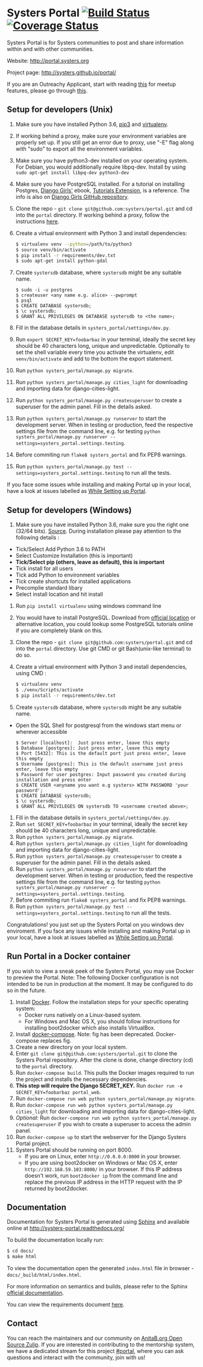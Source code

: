 Systers Portal [![Build Status](https://travis-ci.org/systers/portal.svg?branch=master)](https://travis-ci.org/systers/portal) [![Coverage Status](https://coveralls.io/repos/github/systers/portal/badge.svg?branch=master)](https://coveralls.io/r/systers/portal?branch=master)
==============

Systers Portal is for Systers communities to post and share information within
and with other communities.

Website: http://portal.systers.org

Project page: http://systers.github.io/portal/


If you are an Outreachy Applicant, start with reading [this](https://github.com/systers/ossprojects/wiki/Systers-Portal) for meetup features, please go through [this](https://github.com/systers/ossprojects/wiki/Meetup-Features).

Setup for developers (Unix)
---------------------------

1. Make sure you have installed Python 3.6, [pip3](https://pip.pypa.io/en/latest/) and [virtualenv](http://www.virtualenv.org/en/latest/).
1. If working behind a proxy, make sure your environment variables are properly set up. If
   you still get an error due to proxy, use "-E" flag along with "sudo" to export all the
   environment variables.
1. Make sure you have python3-dev installed on your operating system. For Debian, you would additionally require libpq-dev.
   Install by using `sudo apt-get install libpq-dev python3-dev`
1. Make sure you have PostgreSQL installed. For a tutorial on installing
   Postgres, [Django Girls'](http://djangogirls.org) ebook,
   [Tutorials Extension](http://djangogirls.org/resources/), is a reference.
   The info is also on [Django Girls GitHub repository](https://github.com/DjangoGirls/tutorial-extensions/blob/master/en/optional_postgresql_installation/README.md).
1. Clone the repo - `git clone git@github.com:systers/portal.git` and cd into
  the `portal` directory. If working behind a proxy, follow the instructions [here](https://cms-sw.github.io/tutorial-proxy.html).
1. Create a virtual environment with Python 3 and install dependencies:

     ```bash
     $ virtualenv venv --python=/path/to/python3
     $ source venv/bin/activate
     $ pip install -r requirements/dev.txt
     $ sudo apt-get install python-gdal
     ```
1. Create `systersdb` database, where `systersdb` might be any suitable name.
    ```
    $ sudo -i -u postgres
    $ createuser <any name e.g. alice> --pwprompt
    $ psql
    $ CREATE DATABASE systersdb;
    $ \c systersdb;
    $ GRANT ALL PRIVILEGES ON DATABASE systersdb to <the name>;
    ```
1. Fill in the database details in `systers_portal/settings/dev.py`.
1. Run `export SECRET_KEY=foobarbaz` in your terminal, ideally the secret key
  should be 40 characters long, unique and unpredictable. Optionally to set the
  shell variable every time you activate the virtualenv, edit `venv/bin/activate`
  and add to the bottom the export statement.
1. Run `python systers_portal/manage.py migrate`.
1. Run `python systers_portal/manage.py cities_light` for downloading and importing data for django-cities-light.
1. Run `python systers_portal/manage.py createsuperuser` to create a superuser for the admin panel.
  Fill in the details asked.
1. Run `python systers_portal/manage.py runserver` to start the development server. When in testing
  or production, feed the respective settings file from the command line, e.g. for
  testing `python systers_portal/manage.py runserver --settings=systers_portal.settings.testing`.
1. Before commiting run `flake8 systers_portal` and fix PEP8 warnings.
1. Run `python systers_portal/manage.py test --settings=systers_portal.settings.testing`
  to run all the tests.


If you face some issues while installing and making Portal up in your local, have a look at issues labelled as [While Setting up Portal](https://github.com/systers/portal/labels/While%20Setting%20up%20Portal).


Setup for developers (Windows)
------------------------------

1. Make sure you have installed Python 3.6, make sure you the right one (32/64 bits). [Source](https://www.python.org/downloads/). During installation please pay attention to the following details :
- Tick/Select Add Python 3.6 to PATH
- Select Customize Installation (this is important)
- **Tick/Select pip (others, leave as default), this is important**
- Tick install for all users
- Tick add Python to environment variables
- Tick create shortcuts for installed applications
- Precomplie standard libary
- Select install location and hit install
1. Run `pip install virtualenv` using windows command line
1. You would have to install PostgreSQL. Download from [official location](https://www.postgresql.org/download/windows/) or alternative location, you could lookup some PostgreSQL tutorials online if you are completely blank on this. 
1. Clone the repo - `git clone git@github.com:systers/portal.git` and cd into the `portal` directory. Use git CMD or git Bash(unix-like terminal) to do so.
1. Create a virtual environment with Python 3 and install dependencies, using CMD :
 
     ```bash
     $ virtualenv venv
     $ ./venv/Scripts/activate
     $ pip install -r requirements/dev.txt 
     ```
1. Create `systersdb` database, where `systersdb` might be any suitable name.
- Open the SQL Shell for postgresql from the windows start menu or wherever accessible

    ```
    $ Server [localhost]:  Just press enter, leave this empty
    $ Database [postgres]: Just press enter, leave this empty
    $ Port [5432]: This is the default port just press enter, leave this empty
    $ Username [postgres]: This is the default username just press enter, leave this empty
    $ Password for user postgres: Input password you created during installation and press enter
    $ CREATE USER <anyname you want e.g systers> WITH PASSWORD 'your password';
    $ CREATE DATABASE systersdb;
    $ \c systersdb;
    $ GRANT ALL PRIVILEGES ON systersdb TO <username created above>;
    ```
1. Fill in the database details in `systers_portal/settings/dev.py`.
1. Run `set SECRET_KEY=foobarbaz` in your terminal, ideally the secret key
  should be 40 characters long, unique and unpredictable. 
1. Run `python systers_portal/manage.py migrate`.
1. Run `python systers_portal/manage.py cities_light` for downloading and importing data for django-cities-light.
1. Run `python systers_portal/manage.py createsuperuser` to create a superuser for the admin panel.
  Fill in the details asked.
1. Run `python systers_portal/manage.py runserver` to start the development server. When in testing
  or production, feed the respective settings file from the command line, e.g. for
  testing `python systers_portal/manage.py runserver --settings=systers_portal.settings.testing`.
1. Before commiting run `flake8 systers_portal` and fix PEP8 warnings.
1. Run `python systers_portal/manage.py test --settings=systers_portal.settings.testing`
  to run all the tests.

Congratulations! you just set up the Systers Portal on you windows dev enviroment. If you face any issues while installing and making Portal up in your local, have a look at issues labelled as [While Setting up Portal](https://github.com/systers/portal/labels/While%20Setting%20up%20Portal).




Run Portal in a Docker container
--------------------------------

If you wish to view a sneak peek of the Systers Portal, you may use Docker to
preview the Portal.
Note: The following Docker configuration is not intended to be run in
production at the moment. It may be configured to do so in the future.

1. Install [Docker](https://docs.docker.com/installation/).
   Follow the installation steps for your specific operating system:
     * Docker runs natively on a Linux-based system.
     * For Windows and Mac OS X, you should follow instructions for installing
       boot2docker which also installs VirtualBox.
1. Install [docker-compose](http://docs.docker.com/compose/install/).
   Note: fig has been deprecated. Docker-compose replaces fig.
1. Create a new directory on your local system.
1. Enter `git clone git@github.com:systers/portal.git` to clone the Systers
   Portal repository. After the clone is done, change directory (cd) to the
   `portal` directory.
1. Run `docker-compose build`. This pulls the Docker images required to run the
   project and installs the necessary dependencies.
1. **This step will require the Django SECRET_KEY.**
   Run `docker run -e SECRET_KEY=foobarbaz portal_web`.
1. Run `docker-compose run web python systers_portal/manage.py migrate`.
1. Run `docker-compose run web python systers_portal/manage.py cities_light` for downloading and importing data for django-cities-light.
1. *Optional:*
   Run `docker-compose run web python systers_portal/manage.py createsuperuser`
   if you wish to create a superuser to access the admin panel.
1. Run `docker-compose up` to start the webserver for the Django Systers Portal
   project.
1. Systers Portal should be running on port 8000.
     * If you are on Linux, enter `http://0.0.0.0:8000` in your browser.
     * If you are using boot2docker on Windows or Mac OS X, enter
       `http://192.168.59.103:8000/` in your browser. If this IP address
       doesn't work, run `boot2docker ip` from the command line and replace
       the previous IP address in the HTTP request with the IP returned by
       boot2docker.


Documentation
-------------

Documentation for Systers Portal is generated using [Sphinx](http://sphinx-doc.org/)
and available online at http://systers-portal.readthedocs.org/

To build the documentation locally run:
```bash
$ cd docs/
$ make html
```

To view the documentation open the generated `index.html` file in browser -
`docs/_build/html/index.html`.

For more information on semantics and builds, please refer to the Sphinx
[official documentation](http://sphinx-doc.org/contents.html).

You can view the requirements document [here](docs/requirements/Systers_GSoC14_Portal_Requirements.pdf).

Contact
-------------

You can reach the maintainers and our community on [AnitaB.org Open Source Zulip](https://anitab-org.zulipchat.com/). If you are interested in contributing to the mentorship system, we have a dedicated stream for this project [#portal](https://anitab-org.zulipchat.com/#narrow/stream/222540-portal), where you can ask questions and interact with the community, join with us!
